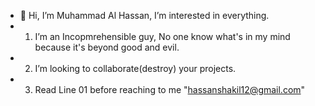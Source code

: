 - 👋 Hi, I’m Muhammad Al Hassan, I’m interested in everything.
- 01) I’m an Incopmrehensible guy, No one know what's in my mind because it's beyond good and evil.
- 02) I’m looking to collaborate(destroy) your projects.
- 03) Read Line 01 before reaching to me "hassanshakil12@gmail.com"

<!---
hassanshakil12/hassanshakil12 is a ✨ special ✨ repository because its `README.md` (this file) appears on your GitHub profile.
You can click the Preview link to take a look at your changes.
--->
